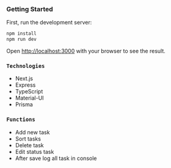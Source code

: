 
### Getting Started

First, run the development server:

```bash
npm install 
npm run dev
```

Open [http://localhost:3000](http://localhost:3000) with your browser to see the result.

### `Technologies`

* Next.js
* Express
* TypeScript
* Material-UI
* Prisma

### `Functions`

* Add new task
* Sort tasks
* Delete task
* Edit status task
* After save log all task in console
